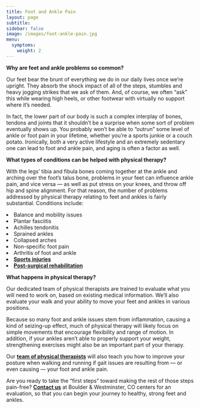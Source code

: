 ```yaml
---
title: Foot and Ankle Pain
layout: page
subtitle:
sidebar: false
image: /images/foot-ankle-pain.jpg
menu:
  symptoms:
    weight: 2
---
```

**Why are feet and ankle problems so common?**

<span style="font-weight: 400;">Our feet bear the brunt of everything we do in our daily lives once we’re upright. They absorb the shock impact of all of the steps, stumbles and heavy jogging strikes that we ask of them. And, of course, we often “ask” this while wearing high heels, or other footwear with virtually no support where it’s needed.</span>

<span style="font-weight: 400;">In fact, the lower part of our body is such a complex interplay of bones, tendons and joints that it shouldn’t be a surprise when some sort of problem eventually shows up. You probably won’t be able to “outrun” some level of ankle or foot pain in your lifetime, whether you’re a sports junkie or a couch potato. Ironically, both a very active lifestyle and an extremely sedentary one can lead to foot and ankle pain, and aging is often a factor as well.</span>

**What types of conditions can be helped with physical therapy?**

<span style="font-weight: 400;">With the legs’ tibia and fibula bones coming together at the ankle and arching over the foot’s talus bone, problems in your feet can influence ankle pain, and vice versa &#8212; as well as put stress on your knees, and throw off hip and spine alignment. For that reason, the number of problems addressed by physical therapy relating to feet and ankles is fairly substantial. Conditions include:</span>

<li style="font-weight: 400;">
  <span style="font-weight: 400;">Balance and mobility issues</span>
</li>
<li style="font-weight: 400;">
  <span style="font-weight: 400;">Plantar fasciitis</span>
</li>
<li style="font-weight: 400;">
  <span style="font-weight: 400;">Achilles tendonitis</span>
</li>
<li style="font-weight: 400;">
  <span style="font-weight: 400;">Sprained ankles</span>
</li>
<li style="font-weight: 400;">
  <span style="font-weight: 400;">Collapsed arches</span>
</li>
<li style="font-weight: 400;">
  <span style="font-weight: 400;">Non-specific foot pain</span>
</li>
<li style="font-weight: 400;">
  <span style="font-weight: 400;">Arthritis of foot and ankle</span>
</li>
<li style="font-weight: 400;">
  <a href="https://bodywisept.com/services/sports-injuries/"><strong>Sports injuries</strong></a>
</li>
<li style="font-weight: 400;">
  <a href="https://bodywisept.com/services/post-surgical-treatment/"><strong>Post-surgical rehabilitation</strong></a>
</li>

**What happens in physical therapy?**

<span style="font-weight: 400;">Our dedicated team of physical therapists are trained to evaluate what you will need to work on, based on existing medical information. We’ll also evaluate your walk and your ability to move your feet and ankles in various positions.</span>

<span style="font-weight: 400;">Because so many foot and ankle issues stem from inflammation, causing a kind of seizing-up effect, much of physical therapy will likely focus on simple movements that encourage flexibility and range of motion. In addition, if your ankles aren’t able to properly support your weight, strengthening exercises might also be an important part of your therapy.</span>

<span style="font-weight: 400;">Our <a href="https://bodywisept.com/our-staff/"><strong>team of physical therapists</strong></a> will also teach you how to improve your posture when walking and running if gait issues are resulting from &#8212; or even causing &#8212; your foot and ankle pain.</span>

<span style="font-weight: 400;">Are you ready to take the “first steps” toward making the rest of those steps pain-free? <a href="https://bodywisept.com/contact-us/"><strong>Contact us</strong></a> at Boulder & Westminster, CO centers for an evaluation, so that you can begin your journey to healthy, strong feet and ankles.</span>

&nbsp;
